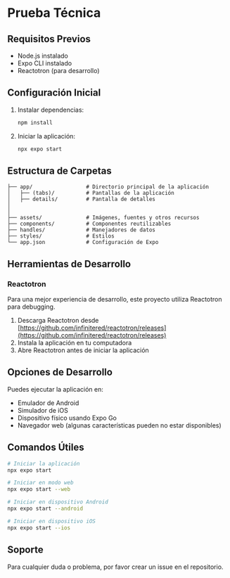 # Prueba Técnica

## Requisitos Previos

- Node.js instalado
- Expo CLI instalado
- Reactotron (para desarrollo)

## Configuración Inicial

1. Instalar dependencias:

   ```bash
   npm install
   ```

2. Iniciar la aplicación:

   ```bash
   npx expo start
   ```

## Estructura de Carpetas

```
├── app/                 # Directorio principal de la aplicación
│   ├── (tabs)/          # Pantallas de la aplicación
│   ├── details/         # Pantalla de detalles
│   
│ 
├── assets/              # Imágenes, fuentes y otros recursos
├── components/          # Componentes reutilizables
├── handles/             # Manejadores de datos
├── styles/              # Estilos
└── app.json             # Configuración de Expo
```

## Herramientas de Desarrollo

### Reactotron

Para una mejor experiencia de desarrollo, este proyecto utiliza Reactotron para debugging.

1. Descarga Reactotron desde [https://github.com/infinitered/reactotron/releases](https://github.com/infinitered/reactotron/releases)
2. Instala la aplicación en tu computadora
3. Abre Reactotron antes de iniciar la aplicación

## Opciones de Desarrollo

Puedes ejecutar la aplicación en:
- Emulador de Android
- Simulador de iOS
- Dispositivo físico usando Expo Go
- Navegador web (algunas características pueden no estar disponibles)

## Comandos Útiles

```bash
# Iniciar la aplicación
npx expo start

# Iniciar en modo web
npx expo start --web

# Iniciar en dispositivo Android
npx expo start --android

# Iniciar en dispositivo iOS
npx expo start --ios
```

## Soporte

Para cualquier duda o problema, por favor crear un issue en el repositorio.
